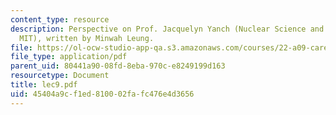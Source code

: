 ```yaml
---
content_type: resource
description: Perspective on Prof. Jacquelyn Yanch (Nuclear Science and Engineering,
  MIT), written by Minwah Leung.
file: https://ol-ocw-studio-app-qa.s3.amazonaws.com/courses/22-a09-career-options-for-biomedical-research-fall-2006/45404a9cf1ed810002fafc476e4d3656_lec9.pdf
file_type: application/pdf
parent_uid: 80441a90-08fd-8eba-970c-e8249199d163
resourcetype: Document
title: lec9.pdf
uid: 45404a9c-f1ed-8100-02fa-fc476e4d3656
---
```

